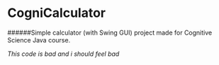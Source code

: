 # CogniCalculator
######Simple calculator (with Swing GUI) project made for Cognitive Science Java course. 

*This code is bad and i should feel bad*
